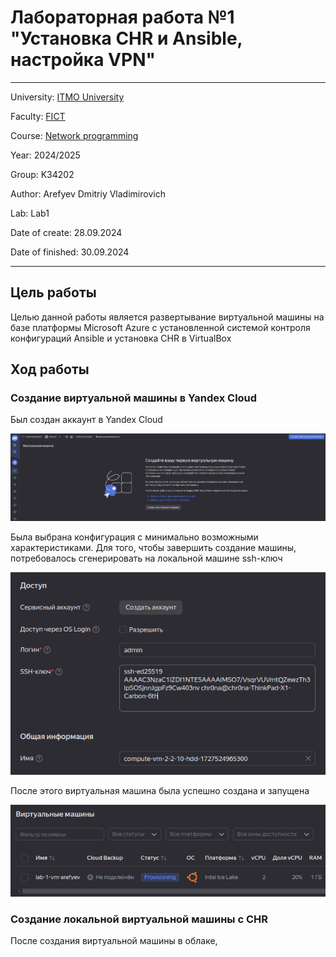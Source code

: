 # Лабораторная работа №1 "Установка CHR и Ansible, настройка VPN"
---
University: [ITMO University](https://itmo.ru/ru/)

Faculty: [FICT](https://fict.itmo.ru)

Course: [Network programming](https://github.com/itmo-ict-faculty/network-programming)

Year: 2024/2025

Group: K34202

Author: Arefyev Dmitriy Vladimirovich

Lab: Lab1

Date of create: 28.09.2024

Date of finished: 30.09.2024

---

## Цель работы

Целью данной работы является развертывание виртуальной машины на базе платформы Microsoft Azure с установленной системой контроля конфигураций Ansible и установка CHR в VirtualBox

## Ход работы

### Создание виртуальной машины в Yandex Cloud

Был создан аккаунт в Yandex Cloud

![](https://github.com/Persiwall/2024_2025-network_programming-k34202-Arefyev_d_v/blob/main/lab1/pictures/yandex_cloud.png "Основная страница Yandex Compute Cloud")

Была выбрана конфигурация с минимально возможными характеристиками. Для того, чтобы завершить создание машины, потребовалось сгенерировать на локальной машине ssh-ключ

![](https://github.com/Persiwall/2024_2025-network_programming-k34202-Arefyev_d_v/blob/main/lab1/pictures/Снимок%20экрана%20от%202024-09-28%2015-18-01.png "Поле для введения ключа")

После этого виртуальная машина была успешно создана и запущена

![](https://github.com/Persiwall/2024_2025-network_programming-k34202-Arefyev_d_v/blob/main/lab1/pictures/Снимок%20экрана%20от%202024-09-28%2015-23-50.png "Созданная виртульная машина")

### Создание локальной виртуальной машины с CHR

После создания виртуальной машины в облаке, 
